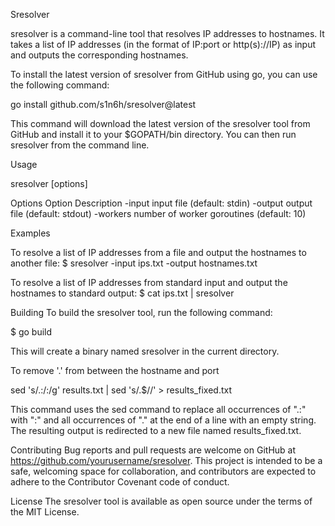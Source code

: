 Sresolver

sresolver is a command-line tool that resolves IP addresses to hostnames. It takes a list of IP addresses (in the format of IP:port or http(s)://IP) as input and outputs the corresponding hostnames.


To install the latest version of sresolver from GitHub using go, you can use the following command:


go install github.com/s1n6h/sresolver@latest


This command will download the latest version of the sresolver tool from GitHub and install it to your $GOPATH/bin directory. You can then run sresolver from the command line.

Usage

sresolver [options]



Options
Option	                   Description
-input <file>	            input file (default: stdin)
-output <file>          	output file (default: stdout)
-workers <n>	            number of worker goroutines (default: 10)


Examples

To resolve a list of IP addresses from a file and output the hostnames to another file:
$ sresolver -input ips.txt -output hostnames.txt


To resolve a list of IP addresses from standard input and output the hostnames to standard output:
$ cat ips.txt | sresolver


Building
To build the sresolver tool, run the following command:

$ go build

This will create a binary named sresolver in the current directory.
  
  
  To remove '.' from between the hostname and port
  
  
sed 's/\.:/:/g' results.txt | sed 's/\.$//' > results_fixed.txt
  
  
This command uses the sed command to replace all occurrences of ".:" with ":" and all occurrences of "." at the end of a line with an empty string. The resulting output is redirected to a new file named results_fixed.txt.
  

Contributing
Bug reports and pull requests are welcome on GitHub at https://github.com/yourusername/sresolver. This project is intended to be a safe, welcoming space for collaboration, and contributors are expected to adhere to the Contributor Covenant code of conduct.

License
The sresolver tool is available as open source under the terms of the MIT License.
